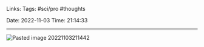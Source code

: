 
Links:
Tags: #sci/pro #thoughts 

Date: 2022-11-03
Time: 21:14:33
____

![Pasted image 20221103211442](../../../300%20Utils/305%20Attachments/Pasted%20image%2020221103211442.png)